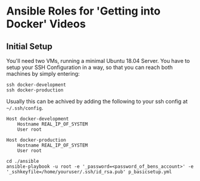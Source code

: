 # Ansible Roles for 'Getting into Docker' Videos

## Initial Setup
You'll need two VMs, running a minimal Ubuntu 18.04 Server. You have
to setup your SSH Configuration in a way, so that you can reach 
both machines by simply entering:

```shell
ssh docker-development
ssh docker-production
```
Usually this can be achived by adding the following to your ssh config at `~/.ssh/config`.

```shell
Host docker-development
    Hostname REAL_IP_OF_SYSTEM
    User root

Host docker-production
    Hostname REAL_IP_OF_SYSTEM
    User root
```

```shell
cd ./ansible
ansible-playbook -u root -e '_password=<password_of_bens_account>' -e '_sshkeyfile=/home/youruser/.ssh/id_rsa.pub' p_basicsetup.yml
```
